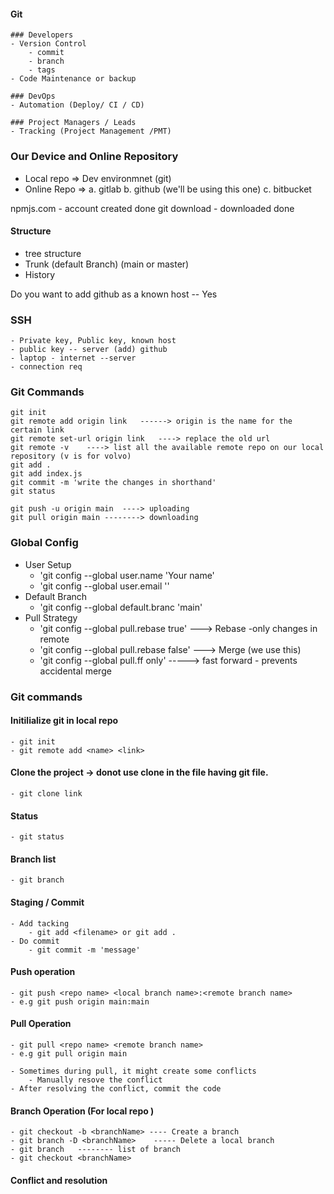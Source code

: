 
#### Git
    ### Developers
    - Version Control
        - commit
        - branch
        - tags
    - Code Maintenance or backup

    ### DevOps
    - Automation (Deploy/ CI / CD)

    ### Project Managers / Leads
    - Tracking (Project Management /PMT)


### Our Device and Online Repository
 - Local repo => Dev environmnet (git)
 - Online Repo => a. gitlab     b. github (we'll be using this one)      c. bitbucket

 npmjs.com   - account created done
 git download - downloaded done


 #### Structure
   - tree structure
   - Trunk (default Branch) (main or master)
   - History

Do you want to add github as a known host -- Yes

### SSH
    - Private key, Public key, known host
    - public key -- server (add) github
    - laptop - internet --server
    - connection req


### Git Commands
    git init
    git remote add origin link   ------> origin is the name for the certain link
    git remote set-url origin link   ----> replace the old url
    git remote -v    ----> list all the available remote repo on our local repository (v is for volvo)
    git add .
    git add index.js
    git commit -m 'write the changes in shorthand'
    git status

    git push -u origin main  ----> uploading
    git pull origin main --------> downloading

### Global Config
- User Setup
    - 'git config  --global user.name 'Your name'
    - 'git config --global user.email ''
- Default Branch
    - 'git config --global default.branc 'main'
- Pull Strategy
    - 'git config --global pull.rebase true' ---> Rebase -only changes in remote
    - 'git config --global pull.rebase false' ---> Merge (we use this)
    - 'git config --global pull.ff only'  -----> fast forward - prevents accidental merge

### Git commands
#### Initilialize git in local repo
    - git init
    - git remote add <name> <link>

#### Clone the project -> donot use clone in the file having git file.
    - git clone link  

#### Status
    - git status

#### Branch list
    - git branch

#### Staging / Commit
    - Add tacking
        - git add <filename> or git add .
    - Do commit
        - git commit -m 'message'

#### Push operation
    - git push <repo name> <local branch name>:<remote branch name>
    - e.g git push origin main:main

#### Pull Operation
    - git pull <repo name> <remote branch name>
    - e.g git pull origin main

    - Sometimes during pull, it might create some conflicts 
        - Manually resove the conflict
    - After resolving the conflict, commit the code

#### Branch Operation (For local repo )
    - git checkout -b <branchName> ---- Create a branch
    - git branch -D <branchName>    ----- Delete a local branch
    - git branch   -------- list of branch
    - git checkout <branchName>




#### Conflict and resolution 













